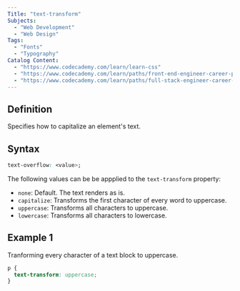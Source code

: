 ```yaml
---
Title: "text-transform"
Subjects:
  - "Web Development"
  - "Web Design"
Tags:
  - "Fonts"
  - "Typography"
Catalog Content:
  - "https://www.codecademy.com/learn/learn-css"
  - "https://www.codecademy.com/learn/paths/front-end-engineer-career-path"
  - "https://www.codecademy.com/learn/paths/full-stack-engineer-career-path"
---
```


## Definition 

Specifies how to capitalize an element's text. 

## Syntax

```css
text-overflow: <value>;
```

The following values can be be appplied to the `text-transform` property:

- `none`: Default. The text renders as is.
- `capitalize`: Transforms the first character of every word to uppercase. 
- `uppercase`: Transforms all characters to uppercase.
- `lowercase`: Transforms all characters to lowercase.

## Example 1

Tranforming every character of a text block to uppercase.

```css
p {
  text-transform: uppercase; 
}
```